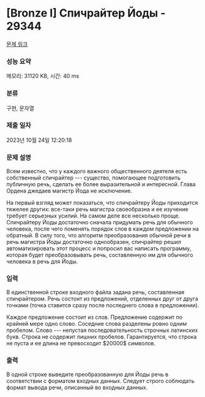# [Bronze I] Спичрайтер Йоды - 29344 

[문제 링크](https://www.acmicpc.net/problem/29344) 

### 성능 요약

메모리: 31120 KB, 시간: 40 ms

### 분류

구현, 문자열

### 제출 일자

2023년 10월 24일 12:20:18

### 문제 설명

<p>Всем известно, что у каждого важного общественного деятеля есть собственный спичрайтер --- существо, помогающее подготовить публичную речь, сделать ее более выразительной и интересной. Глава Ордена джедаев магистр Йода не исключение.</p>

<p>На первый взгляд может показаться, что спичрайтеру Йоды приходится тяжелее других: все-таки речь магистра своеобразна и ее изучение требует серьезных усилий. На самом деле все несколько проще. Спичрайтеру Йоды достаточно сначала придумать речь для обычного человека, после чего поменять порядок слов в каждом предложении на обратный. В силу того, что алгоритм преобразования обычной речи в речь магистра Йоды достаточно однообразен, спичрайтер решил автоматизировать этот процесс и попросил вас написать программу, которая будет преобразовывать речь, составленную им для обычного человека в речь для Йоды. </p>

### 입력 

 <p>В единственной строке входного файла задана речь, составленная спичрайтером. Речь состоит из предложений, отделенных друг от друга точками (точка ставится сразу после последнего слова в предложении). </p>

<p>Каждое предложение состоит из слов. Предложение содержит по крайней мере одно слово. Соседние слова разделены ровно одним пробелом. Слово --- непустая последовательность строчных латинских букв. Строка не содержит лишних пробелов. Гарантируется, что строка не пуста и ее длина не превосходит $20000$ символов.</p>

### 출력 

 <p>В одной строке выведите преобразованную для Йоды речь в соответствии с форматом входных данных. Следует строго соблюдать формат вывода речи, описанный во входных данных.</p>

